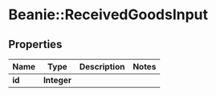 # Beanie::ReceivedGoodsInput

## Properties
Name | Type | Description | Notes
------------ | ------------- | ------------- | -------------
**id** | **Integer** |  | 



